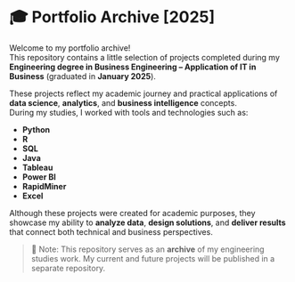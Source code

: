 # 🎓 Portfolio Archive [2025]

Welcome to my portfolio archive!  
This repository contains a little selection of projects completed during my **Engineering degree in Business Engineering – Application of IT in Business** (graduated in **January 2025**).

These projects reflect my academic journey and practical applications of **data science**, **analytics**, and **business intelligence** concepts.  
During my studies, I worked with tools and technologies such as:

- **Python**
- **R**
- **SQL**
- **Java**
- **Tableau**
- **Power BI**
- **RapidMiner**
- **Excel**

Although these projects were created for academic purposes, they showcase my ability to **analyze data**, **design solutions**, and **deliver results** that connect both technical and business perspectives.

> 📌 Note: This repository serves as an **archive** of my engineering studies work. My current and future projects will be published in a separate repository.
